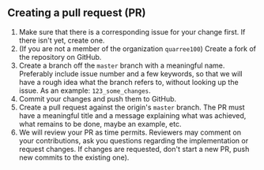 ## Creating a pull request (PR)

1. Make sure that there is a corresponding issue for your change first.
   If there isn't yet, create one.
2. (If you are not a member of the organization `quarree100`)
   Create a fork of the repository on GitHub.
3. Create a branch off the `master` branch with a meaningful name. Preferably
   include issue number and a few keywords, so that we will have a rough idea
   what the branch refers to, without looking up the issue. As an example:
   `123_some_changes`.
4. Commit your changes and push them to GitHub.
5. Create a pull request against the origin's `master` branch. The PR must
   have a meaningful title and a message explaining what was achieved,
   what remains to be done, maybe an example, etc.
6. We will review your PR as time permits. Reviewers may comment on your
   contributions, ask you questions regarding the implementation or request
   changes. If changes are requested, don't start a new PR, push new commits
   to the existing one).
